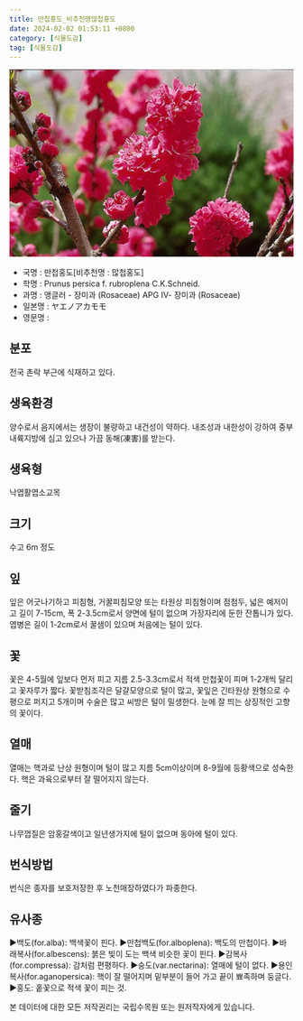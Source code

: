 ```yaml
---
title: 만첩홍도_비추천명많첩홍도
date: 2024-02-02 01:53:11 +0800
category: [식물도감]
tag: [식물도감]
---
```




![만첩홍도[비추천명 : 많첩홍도]](/assets/img/fileUpload/plants/basic/Rosaceae/Prunus/12884/12884_2_th2.jpg)
- 국명 : 만첩홍도[비추천명 : 많첩홍도]
- 학명 : Prunus persica f. rubroplena C.K.Schneid.
- 과명 : 앵글러 - 장미과 (Rosaceae) APG Ⅳ- 장미과 (Rosaceae)
- 일본명 : ヤエノアカモモ
- 영문명 : 


## 분포
전국 촌락 부근에 식재하고 있다.
## 생육환경
양수로서 음지에서는 생장이 불량하고 내건성이 약하다. 내조성과 내한성이 강하여 중부 내륙지방에 심고 있으나 가끔 동해(凍害)를 받는다.
## 생육형
낙엽활엽소교목
## 크기
수고 6m 정도
## 잎
잎은 어긋나기하고 피침형, 거꿀피침모양 또는 타원상 피침형이며 점첨두, 넓은 예저이고 길이 7-15cm, 폭 2-3.5cm로서 양면에 털이 없으며 가장자리에 둔한 잔톱니가 있다. 엽병은 길이 1-2cm로서 꿀샘이 있으며 처음에는 털이 있다.
## 꽃
꽃은 4-5월에 잎보다 먼저 피고 지름 2.5-3.3cm로서 적색 만첩꽃이 피며 1-2개씩 달리고 꽃자루가 짧다. 꽃받침조각은 달걀모양으로 털이 많고, 꽃잎은 긴타원상 원형으로 수평으로 퍼지고 5개이며 수술은 많고 씨방은 털이 밀생한다. 눈에 잘 띄는 상징적인 고향의 꽃이다.
## 열매
열매는 핵과로 난상 원형이며 털이 많고 지름 5cm이상이며 8-9월에 등황색으로 성숙한다. 핵은 과육으로부터 잘 떨어지지 않는다.
## 줄기
나무껍질은 암홍갈색이고 일년생가지에 털이 없으며 동아에 털이 있다.
## 번식방법
번식은 종자를 보호저장한 후 노천매장하였다가 파종한다.
 

## 유사종
▶백도(for.alba): 백색꽃이 핀다.
▶만첩백도(for.alboplena): 백도의 만첩이다.
▶바래복사(for.albescens): 붉은 빛이 도는 백색 비슷한 꽃이 핀다.
▶감복사(for.compressa): 감처럼 편평하다.
▶숭도(var.nectarina): 열매에 털이 없다.
▶용인복사(for.aganopersica): 핵이 잘 떨어지며 밑부분이 들어 가고 끝이 뾰족하며 둥글다.
▶홍도: 홑꽃으로 적색 꽃이 피는 것.






본 데이터에 대한 모든 저작권리는 국립수목원 또는 원저작자에게 있습니다.

